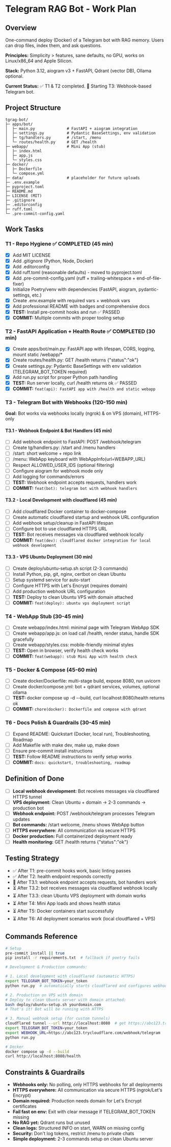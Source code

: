 # Telegram RAG Bot - Work Plan

## Overview
One-command deploy (Docker) of a Telegram bot with RAG memory. Users can drop files, index them, and ask questions.

**Principles:** Simplicity > features, sane defaults, no GPU, works on Linux/x86_64 and Apple Silicon.

**Stack:** Python 3.12, aiogram v3 + FastAPI, Qdrant (vector DB), Ollama optional.

**Current Status:** ✅ T1 & T2 completed. 🚧 Starting T3: Webhook-based Telegram bot.

## Project Structure
```
tgrag-bot/
├─ apps/bot/
│  ├─ main.py              # FastAPI + aiogram integration
│  ├─ settings.py          # Pydantic BaseSettings, env validation
│  ├─ tg/handlers.py       # /start, /menu
│  └─ routes/health.py     # GET /health
├─ webapp/                 # Mini App (stub)
│  ├─ index.html
│  ├─ app.js
│  └─ styles.css
├─ docker/
│  ├─ Dockerfile
│  └─ compose.yml
├─ data/                   # placeholder for future uploads
├─ .env.example
├─ pyproject.toml
├─ README.md
├─ LICENSE (MIT)
├─ .gitignore
├─ .editorconfig
├─ ruff.toml
└─ .pre-commit-config.yaml
```

## Work Tasks

### T1 - Repo Hygiene ✅ COMPLETED (45 min)
- [x] Add MIT LICENSE
- [x] Add .gitignore (Python, Node, Docker)
- [x] Add .editorconfig
- [x] Add ruff.toml (reasonable defaults) - moved to pyproject.toml
- [x] Add .pre-commit-config.yaml (ruff + trailing-whitespace + end-of-file-fixer)
- [x] Initialize Poetry/venv with dependencies (FastAPI, aiogram, pydantic-settings, etc.)
- [x] Create .env.example with required vars + webhook vars
- [x] Add professional README with badges and comprehensive docs
- [x] **TEST:** Install pre-commit hooks and run ✅ PASSED
- [x] **COMMIT:** Multiple commits with proper tooling setup

### T2 - FastAPI Application + Health Route ✅ COMPLETED (30 min)
- [x] Create apps/bot/main.py: FastAPI app with lifespan, CORS, logging, mount static /webapp/*
- [x] Create routes/health.py: GET /health returns {"status":"ok"}
- [x] Create settings.py: Pydantic BaseSettings with env validation (TELEGRAM_BOT_TOKEN required)
- [x] Add run.py script for proper Python path handling
- [x] **TEST:** Run server locally, curl /health returns ok ✅ PASSED
- [x] **COMMIT:** `feat(api): FastAPI app with /health and static webapp`

### T3 - Telegram Bot with Webhooks (120-150 min)
**Goal:** Bot works via webhooks locally (ngrok) & on VPS (domain), HTTPS-only

#### T3.1 - Webhook Endpoint & Bot Handlers (45 min)
- [ ] Add webhook endpoint to FastAPI: POST /webhook/telegram
- [ ] Create tg/handlers.py: /start and /menu handlers
- [ ] /start: short welcome + repo link
- [ ] /menu: WebApp keyboard with WebAppInfo(url=WEBAPP_URL)
- [ ] Respect ALLOWED_USER_IDS (optional filtering)
- [ ] Configure aiogram for webhook mode only
- [ ] Add logging for commands/errors
- [ ] **TEST:** Webhook endpoint accepts requests, handlers work
- [ ] **COMMIT:** `feat(bot): telegram bot with webhook handlers`

#### T3.2 - Local Development with cloudflared (45 min)
- [ ] Add cloudflared Docker container to docker-compose
- [ ] Create automatic cloudflared startup and webhook URL configuration
- [ ] Add webhook setup/cleanup in FastAPI lifespan
- [ ] Configure bot to use cloudflared HTTPS URL
- [ ] **TEST:** Bot receives messages via cloudflared webhook locally
- [ ] **COMMIT:** `feat(dev): cloudflared docker integration for local webhook development`

#### T3.3 - VPS Ubuntu Deployment (30 min)
- [ ] Create deploy/ubuntu-setup.sh script (2-3 commands)
- [ ] Install Python, pip, git, nginx, certbot on clean Ubuntu
- [ ] Setup systemd service for auto-start
- [ ] Configure HTTPS with Let's Encrypt (requires domain)
- [ ] Add production webhook URL configuration
- [ ] **TEST:** Deploy to clean Ubuntu VPS with domain attached
- [ ] **COMMIT:** `feat(deploy): ubuntu vps deployment script`

### T4 - WebApp Stub (30-45 min)
- [ ] Create webapp/index.html: minimal page with Telegram WebApp SDK
- [ ] Create webapp/app.js: on load call /health, render status, handle SDK gracefully
- [ ] Create webapp/styles.css: mobile-friendly minimal styles
- [ ] **TEST:** Open in browser, verify health check works
- [ ] **COMMIT:** `feat(webapp): stub Mini App with health check`

### T5 - Docker & Compose (45-60 min)
- [ ] Create docker/Dockerfile: multi-stage build, expose 8080, run uvicorn
- [ ] Create docker/compose.yml: bot + qdrant services, volumes, optional ollama
- [ ] **TEST:** docker compose up -d --build, curl localhost:8080/health returns ok
- [ ] **COMMIT:** `chore(docker): Dockerfile and compose with qdrant`

### T6 - Docs Polish & Guardrails (30-45 min)
- [ ] Expand README: Quickstart (Docker, local run), Troubleshooting, Roadmap
- [ ] Add Makefile with make dev, make up, make down
- [ ] Ensure pre-commit install instructions
- [ ] **TEST:** Follow README instructions to verify setup works
- [ ] **COMMIT:** `docs: quickstart, troubleshooting, roadmap`

## Definition of Done
- [ ] **Local webhook development:** Bot receives messages via cloudflared HTTPS tunnel
- [ ] **VPS deployment:** Clean Ubuntu + domain → 2-3 commands → production bot
- [ ] **Webhook endpoint:** POST /webhook/telegram processes Telegram updates
- [ ] **Bot commands:** /start welcome, /menu shows WebApp button
- [ ] **HTTPS everywhere:** All communication via secure HTTPS
- [ ] **Docker production:** Full containerized deployment ready
- [ ] **Health monitoring:** GET /health returns {"status":"ok"}

## Testing Strategy
- ✅ After T1: pre-commit hooks work, basic linting passes
- ✅ After T2: health endpoint responds correctly
- 🚧 After T3.1: webhook endpoint accepts requests, bot handlers work
- ⏳ After T3.2: bot receives messages via cloudflared webhook locally
- ⏳ After T3.3: clean Ubuntu VPS deployment with domain works
- ⏳ After T4: Mini App loads and shows health status
- ⏳ After T5: Docker containers start successfully
- ⏳ After T6: All deployment scenarios work (local cloudflared + VPS)

## Commands Reference
```bash
# Setup
pre-commit install || true
pip install -r requirements.txt  # fallback if poetry fails

# Development & Production commands:

# 1. Local development with cloudflared (automatic HTTPS)
export TELEGRAM_BOT_TOKEN=your_token
python run.py  # automatically starts cloudflared and configures webhooks

# 2. Production on VPS with domain
# Deploy to clean Ubuntu server with domain attached:
bash deploy/ubuntu-setup.sh yourdomain.com
# That's it! Bot will be running with HTTPS

# 3. Manual webhook setup (for custom tunnels)
cloudflared tunnel --url http://localhost:8080  # get https://abc123.trycloudflare.com
export TELEGRAM_BOT_TOKEN=your_token
export WEBHOOK_URL=https://abc123.trycloudflare.com/webhook/telegram
python run.py

# Docker
docker compose up -d --build
curl http://localhost:8080/health
```

## Constraints & Guardrails
- **Webhooks only:** No polling, only HTTPS webhooks for all deployments
- **HTTPS everywhere:** All communication via secure HTTPS (ngrok/Let's Encrypt)
- **Domain required:** Production needs domain for Let's Encrypt certificates
- **Fail fast on env:** Exit with clear message if TELEGRAM_BOT_TOKEN missing
- **No RAG yet:** Qdrant runs but unused
- **Clean logs:** Structured INFO on start, WARN on missing config
- **Security:** Don't log tokens, restrict /menu to private chats
- **Simple deployment:** 2-3 commands setup on clean Ubuntu server
